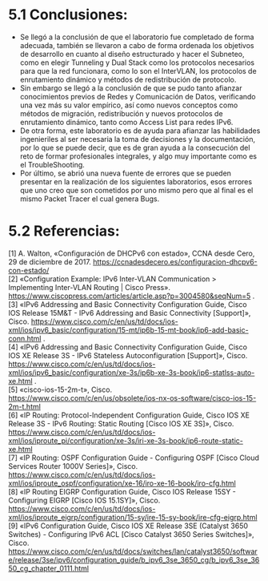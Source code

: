 # **5.1 Conclusiones:**
* Se llegó a la conclusión de que el laboratorio fue completado de forma adecuada, también se llevaron a cabo de forma ordenada los objetivos de desarrollo en cuanto al diseño estructurado y hacer el Subneteo, como en elegir Tunneling y Dual Stack como los protocolos necesarios para que la red funcionara, como lo son el InterVLAN, los protocolos de enrutamiento dinámico y métodos de redistribución de protocolo.
* Sin embargo se llegó a la conclusión de que se pudo tanto afianzar conocimientos previos de Redes y Comunicación de Datos, verificando una vez más su valor empírico, así como nuevos conceptos como métodos de migración, redistribución y nuevos protocolos de enrutamiento dinámico, tanto como Access List para redes IPv6.
* De otra forma, este laboratorio es de ayuda para afianzar las habilidades ingenieriles al ser necesaria la toma de decisiones y la documentación, por lo que se puede decir, que es de gran ayuda a la consecución del reto de formar profesionales integrales, y algo muy importante como es el TroubleShooting.
* Por último, se abrió una nueva fuente de errores que se pueden presentar en la realización de los siguientes laboratorios, esos errores que uno creo que son cometidos por uno mismo pero que al final es el mismo Packet Tracer el cual genera Bugs.
# **5.2 Referencias:**
[1] A. Walton, «Configuración de DHCPv6 con estado», CCNA desde Cero, 29 de diciembre de 2017. https://ccnadesdecero.es/configuracion-dhcpv6-con-estado/ <br>
[2] «Configuration Example: IPv6 Inter-VLAN Communication > Implementing Inter-VLAN Routing | Cisco Press». https://www.ciscopress.com/articles/article.asp?p=3004580&seqNum=5 .<br>
[3] «IPv6 Addressing and Basic Connectivity Configuration Guide, Cisco IOS Release 15M&T - IPv6 Addressing and Basic Connectivity [Support]», Cisco. https://www.cisco.com/c/en/us/td/docs/ios-xml/ios/ipv6_basic/configuration/15-mt/ip6b-15-mt-book/ip6-add-basic-conn.html .<br>
[4] «IPv6 Addressing and Basic Connectivity Configuration Guide, Cisco IOS XE Release 3S - IPv6 Stateless Autoconfiguration [Support]», Cisco. https://www.cisco.com/c/en/us/td/docs/ios-xml/ios/ipv6_basic/configuration/xe-3s/ip6b-xe-3s-book/ip6-statlss-auto-xe.html .<br>
[5] «cisco-ios-15-2m-t», Cisco. https://www.cisco.com/c/en/us/obsolete/ios-nx-os-software/cisco-ios-15-2m-t.html <br>
[6] «IP Routing: Protocol-Independent Configuration Guide, Cisco IOS XE Release 3S - IPv6 Routing: Static Routing [Cisco IOS XE 3S]», Cisco. https://www.cisco.com/c/en/us/td/docs/ios-xml/ios/iproute_pi/configuration/xe-3s/iri-xe-3s-book/ip6-route-static-xe.html <br>
[7] «IP Routing: OSPF Configuration Guide - Configuring OSPF [Cisco Cloud Services Router 1000V Series]», Cisco. https://www.cisco.com/c/en/us/td/docs/ios-xml/ios/iproute_ospf/configuration/xe-16/iro-xe-16-book/iro-cfg.html <br>
[8] «IP Routing EIGRP Configuration Guide, Cisco IOS Release 15SY - Configuring EIGRP [Cisco IOS 15.1SY]», Cisco. https://www.cisco.com/c/en/us/td/docs/ios-xml/ios/iproute_eigrp/configuration/15-sy/ire-15-sy-book/ire-cfg-eigrp.html<br>
[9]
«IPv6 Configuration Guide, Cisco IOS XE Release 3SE (Catalyst 3650 Switches) - Configuring IPv6 ACL [Cisco Catalyst 3650 Series Switches]», Cisco. https://www.cisco.com/c/en/us/td/docs/switches/lan/catalyst3650/software/release/3se/ipv6/configuration_guide/b_ipv6_3se_3650_cg/b_ipv6_3se_3650_cg_chapter_0111.html
